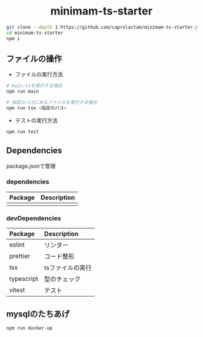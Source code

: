 <div align="center">
  <h1 align="center">minimam-ts-starter</h1>
</div>

```sh
git clone --depth 1 https://github.com/caprolactam/minimam-ts-starter.git
cd minimam-ts-starter
npm i
```

## ファイルの操作

- ファイルの実行方法

```sh
# main.tsを実行する場合
npm run main

# 指定のパスにあるファイルを実行する場合
npm run tsx <指定のパス>
```

- テストの実行方法

```sh
npm run test
```

## Dependencies

package.jsonで管理

### dependencies

| Package | Description |
| :------ | :---------- |
|         |             |

### devDependencies

| Package    | Description      |
| :--------- | :--------------- |
| eslint     | リンター         |
| prettier   | コード整形       |
| tsx        | tsファイルの実行 |
| typescript | 型のチェック     |
| vitest     | テスト           |

## mysqlのたちあげ

```sh
npm run docker-up
```
